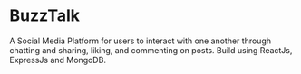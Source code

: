 # BuzzTalk
A Social Media Platform for users to interact with one another through chatting and sharing, liking, and commenting on posts. Build using ReactJs, ExpressJs and MongoDB.
